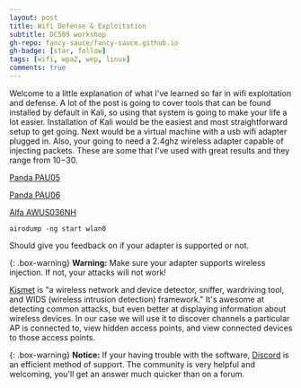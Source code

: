 ```yaml
---
layout: post
title: Wifi Defense & Exploitation
subtitle: DC509 workshop
gh-repo: fancy-sauce/fancy-sauce.github.io
gh-badge: [star, follow]
tags: [wifi, wpa2, wep, linux]
comments: true
---
```


Welcome to a little explanation of what I've learned so far in wifi exploitation and defense. A lot of the post is going
to cover tools that can be found installed by default in Kali, so using that system is going to make your life a lot easier.
Installation of Kali would be the easiest and most straightforward setup to get going. Next would be a virtual machine with a usb wifi adapter plugged in. Also, your going to need a 2.4ghz
wireless adapter capable of injecting packets. These are some that I've used with great results and they range from $10-$30.

[Panda PAU05](https://www.amazon.com/Panda-300Mbps-Wireless-USB-Adapter/dp/B00EQT0YK2)

[Panda PAU06](https://www.amazon.com/Panda-Wireless-PAU06-300Mbps-Adapter/dp/B00JDVRCI0/ref=sr_1_3?keywords=panda+pau06&qid=1579729676&s=electronics&sr=1-3)

[Alfa AWUS036NH](https://www.amazon.com/Alfa-AWUSO36NH-Wireless-Long-Rang-Network/dp/B0035APGP6/ref=sr_1_8?crid=JM1TERTNGJR8&keywords=alfa+awus036nha&qid=1579729704&s=electronics&sprefix=alfa+%2Celectronics%2C232&sr=1-8)

```
airodump -ng start wlan0
```
Should give you feedback on if your adapter is supported or not.

{: .box-warning}
**Warning:** Make sure your adapter supports wireless injection. If not, your attacks will not work!

<script id="asciicast-239367" src="https://asciinema.org/a/239367.js" async></script>

[Kismet](https://www.kismetwireless.net) is "a wireless network and device detector, sniffer, wardriving tool, and WIDS (wireless intrusion detection) framework." It's awesome at detecting common attacks, but even better at displaying information about wireless devices. In our case we will use it to discover channels a particular AP is connected to, view hidden access points, and view connected devices to those access points.

{: .box-warning}
**Notice:**
If your having trouble with the software, [Discord](https://discord.gg/5N4ME9a) is an efficient method of support. The community is very helpful and welcoming, you'll get an answer much quicker than on a forum.
